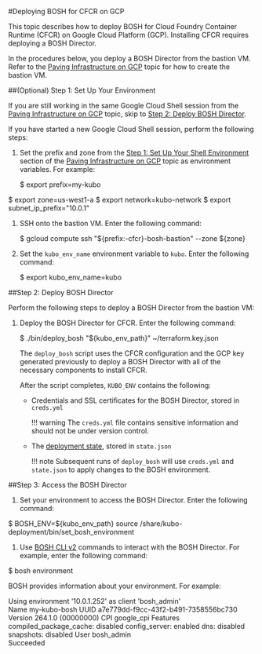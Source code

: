 #Deploying BOSH for CFCR on GCP

This topic describes how to deploy BOSH for Cloud Foundry Container Runtime (CFCR) on Google Cloud Platform (GCP). Installing CFCR requires deploying a BOSH Director. 

In the procedures below, you deploy a BOSH Director from the bastion VM.  Refer to the [Paving Infrastructure on GCP](paving-infrastructure-gcp/) topic for how to create the bastion VM.

##(Optional) Step 1: Set Up Your Environment

If you are still working in the same Google Cloud Shell session from the [Paving Infrastructure on GCP](paving-infrastructure-gcp/) topic, skip to [Step 2: Deploy BOSH Director](#step-2-deploy-bosh-director).

If you have started a new Google Cloud Shell session, perform the following steps:

1. Set the prefix and zone from the [Step 1: Set Up Your Shell Environment](paving-infrastructure-gcp/#step-1-set-up-your-shell-environment) section of the [Paving Infrastructure on GCP](https://docs-kubo.cfapps.io/installing/gcp/paving-infrastructure-gcp/) topic as environment variables. For example:
	<p class="terminal">$ export prefix=my-kubo
$ export zone=us-west1-a
$ export network=kubo-network
$ export subnet_ip_prefix="10.0.1"</p>
1. SSH onto the bastion VM. Enter the following command:
	<p class="terminal">$ gcloud compute ssh "${prefix:-cfcr}-bosh-bastion" --zone ${zone}</p>
1. Set the `kubo_env_name` environment variable to `kubo`. Enter the following command:
	<p class="terminal">$ export kubo_env_name=kubo</p> 

##Step 2: Deploy BOSH Director

Perform the following steps to deploy a BOSH Director from the bastion VM:

1. Deploy the BOSH Director for CFCR. Enter the following command:
	<p class="terminal">$ ./bin/deploy_bosh "${kubo_env_path}" ~/terraform.key.json</p>

	The `deploy_bosh` script uses the CFCR configuration and the GCP key generated previously to deploy a BOSH Director with all of the necessary components to install CFCR. 

	After the script completes, `KUBO_ENV` contains the following:

	* Credentials and SSL certificates for the BOSH Director, stored in `creds.yml`

		!!! warning
			The `creds.yml` file contains sensitive information and should not be under version control.

	* The [deployment state](https://bosh.io/docs/cli-envs.html#deployment-state), stored in `state.json`

		!!! note
			Subsequent runs of `deploy_bosh` will use `creds.yml` and `state.json` to apply changes to the BOSH environment.

##Step 3: Access the BOSH Director


1. Set your environment to access the BOSH Director. Enter the following command:
  <p class="terminal">$ BOSH_ENV=${kubo_env_path} source /share/kubo-deployment/bin/set_bosh_environment</p>

1. Use [BOSH CLI v2](https://bosh.io/docs/cli-v2.html) commands to interact with the BOSH Director. For example, enter the following command:
  <p class="terminal">$ bosh environment</p>
  BOSH provides information about your environment. For example:
  <p class="terminal">Using environment '10.0.1.252' as client 'bosh_admin'<br>
Name      my-kubo-bosh
UUID      a7e779dd-f9cc-43f2-b491-7358556bc730
Version   264.1.0 (00000000)
CPI       google_cpi
Features  compiled_package_cache: disabled
          config_server: enabled
          dns: disabled
          snapshots: disabled
User      bosh_admin<br>
Succeeded</p>

